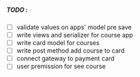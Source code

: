 ##### TODO :
- [ ] validate values on apps' model pre save
- [ ] write views and serializer for course app
- [ ] write card model for courses
- [ ] write post method add course to card
- [ ] connect gateway to payment card
- [ ] user premission for see course